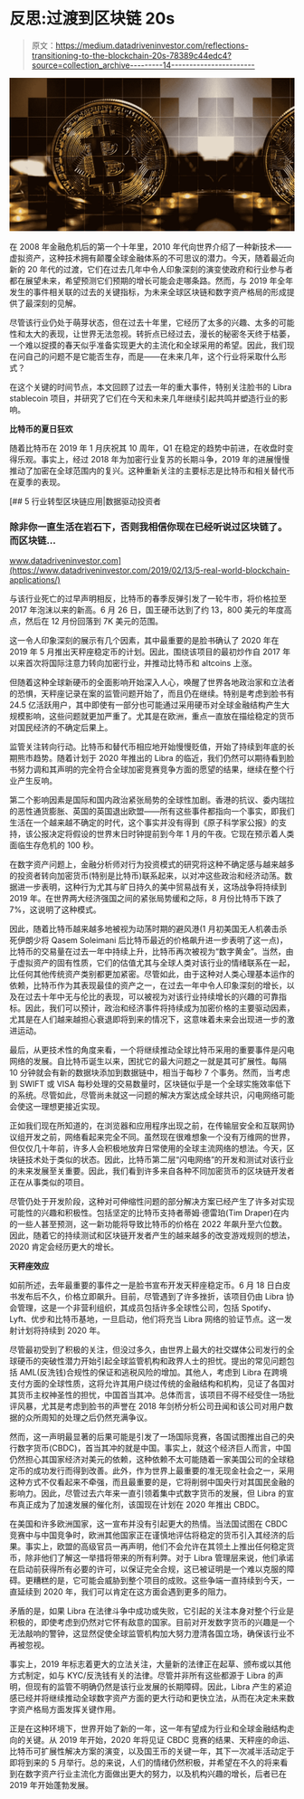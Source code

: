 # 反思:过渡到区块链 20s

> 原文：<https://medium.datadriveninvestor.com/reflections-transitioning-to-the-blockchain-20s-78389c44edc4?source=collection_archive---------14----------------------->

![](img/af26bd8629d97cdb24251fe627e9bed8.png)

在 2008 年金融危机后的第一个十年里，2010 年代向世界介绍了一种新技术——虚拟资产，这种技术拥有颠覆全球金融体系的不可思议的潜力。今天，随着最近向新的 20 年代的过渡，它们在过去几年中令人印象深刻的演变使政府和行业参与者都在展望未来，希望预测它们预期的增长可能会走哪条路。然而，与 2019 年全年发生的事件相关联的过去的关键指标，为未来全球区块链和数字资产格局的形成提供了最深刻的见解。

尽管该行业仍处于萌芽状态，但在过去十年里，它经历了太多的兴趣、太多的可能性和太大的表现，让世界无法忽视。转折点已经过去，漫长的秘密冬天终于枯萎，一个难以捉摸的春天似乎准备实现更大的主流化和全球采用的希望。因此，我们现在问自己的问题不是它能否生存，而是——在未来几年，这个行业将采取什么形式？

在这个关键的时间节点，本文回顾了过去一年的重大事件，特别关注脸书的 Libra stablecoin 项目，并研究了它们在今天和未来几年继续引起共鸣并塑造行业的影响。

**比特币的夏日狂欢**

随着比特币在 2019 年 1 月庆祝其 10 周年，Q1 在稳定的趋势中前进，在收盘时变得乐观。事实上，经过 2018 年为加密行业复苏的长期斗争，2019 年的进展慢慢推动了加密在全球范围内的复兴。这种重新关注的主要标志是比特币和相关替代币在夏季的表现。

[](https://www.datadriveninvestor.com/2019/02/13/5-real-world-blockchain-applications/) [## 5 行业转型区块链应用|数据驱动投资者

### 除非你一直生活在岩石下，否则我相信你现在已经听说过区块链了。而区块链…

www.datadriveninvestor.com](https://www.datadriveninvestor.com/2019/02/13/5-real-world-blockchain-applications/) 

与该行业死亡的过早声明相反，比特币的春季反弹引发了一轮牛市，将价格拉至 2017 年泡沫以来的新高。6 月 26 日，国王硬币达到了约 13，800 美元的年度高点，然后在 12 月份回落到 7K 美元的范围。

这一令人印象深刻的展示有几个因素，其中最重要的是脸书确认了 2020 年在 2019 年 5 月推出天秤座稳定币的计划。因此，围绕该项目的最初炒作自 2017 年以来首次将国际注意力转向加密行业，并推动比特币和 altcoins 上涨。

但随着这种全球新硬币的全面影响开始深入人心，唤醒了世界各地政治家和立法者的恐惧，天秤座记录在案的监管问题开始了，而且仍在继续。特别是考虑到脸书有 24.5 亿活跃用户，其中即使有一部分也可能通过采用硬币对全球金融结构产生大规模影响，这些问题就更加严重了。尤其是在欧洲，重点一直放在描绘稳定的货币对国民经济的不确定后果上。

监管关注转向行动。比特币和替代币相应地开始慢慢贬值，开始了持续到年底的长期熊市趋势。随着计划于 2020 年推出的 Libra 的临近，我们仍然可以期待看到脸书努力调和其声明的完全符合全球加密竞赛竞争方面的愿望的结果，继续在整个行业产生反响。

第二个影响因素是国际和国内政治紧张局势的全球性加剧。香港的抗议、委内瑞拉的恶性通货膨胀、英国的英国退出欧盟——所有这些事件都指向一个事实，即我们生活在一个越来越不确定的时代，这个事实并没有得到《原子科学家公报》的支持，该公报决定将假设的世界末日时钟提前到今年 1 月的午夜。它现在预示着人类面临生存危机的 100 秒。

在数字资产问题上，金融分析师对行为投资模式的研究将这种不确定感与越来越多的投资者转向加密货币(特别是比特币)联系起来，以对冲这些政治和经济动荡。数据进一步表明，这种行为尤其与旷日持久的美中贸易战有关，这场战争将持续到 2019 年。在世界两大经济强国之间的紧张局势缓和之际，8 月份比特币下跌了 7%，这说明了这种模式。

因此，随着比特币越来越多地被视为动荡时期的避风港(1 月初美国无人机袭击杀死伊朗少将 Qasem Soleimani 后比特币最近的价格飙升进一步表明了这一点)，比特币的交易量在过去一年中持续上升，比特币再次被视为“数字黄金”。当然，由于虚拟资产的固有性质，它们的估值尤其与全球人类对该行业的情绪联系在一起，比任何其他传统资产类别都更加紧密。尽管如此，由于这种对人类心理基本运作的依赖，比特币作为其表现最佳的资产之一，在过去一年中令人印象深刻的增长，以及在过去十年中无与伦比的表现，可以被视为对该行业持续增长的兴趣的可靠指标。因此，我们可以预计，政治和经济事件将持续成为加密价格的主要驱动因素，尤其是在人们越来越担心衰退即将到来的情况下，这意味着未来会出现进一步的激进运动。

最后，从更技术性的角度来看，一个将继续推动全球比特币采用的重要事件是闪电网络的发展。自比特币诞生以来，困扰它的最大问题之一就是其可扩展性。每隔 10 分钟就会有新的数据块添加到数据链中，相当于每秒 7 个事务。然而，当考虑到 SWIFT 或 VISA 每秒处理的交易数量时，区块链似乎是一个全球实施效率低下的系统。尽管如此，尽管尚未就这一问题的解决方案达成全球共识，闪电网络可能会使这一理想更接近实现。

正如我们现在所知道的，在浏览器和应用程序出现之前，在传输层安全和互联网协议组开发之前，网络看起来完全不同。虽然现在很难想象一个没有万维网的世界，但仅仅几十年前，许多人会积极地放弃日常使用的全球主流网络的想法。今天，区块链技术处于类似的状态。因此，比特币第二层“闪电网络”的开发和测试对该行业的未来发展至关重要。因此，我们看到许多来自各种不同加密货币的区块链开发者正在从事类似的项目。

尽管仍处于开发阶段，这种对可伸缩性问题的部分解决方案已经产生了许多对实现可能性的兴趣和积极性。包括坚定的比特币支持者蒂姆·德雷珀(Tim Draper)在内的一些人甚至预测，这一新功能将导致比特币的价格在 2022 年飙升至六位数。因此，随着它的持续测试和区块链开发者产生的越来越多的改变游戏规则的想法，2020 肯定会经历更大的增长。

**天秤座效应**

如前所述，去年最重要的事件之一是脸书宣布开发天秤座稳定币。6 月 18 日白皮书发布后不久，价格立即飙升。目前，尽管遇到了许多挫折，该项目仍由 Libra 协会管理，这是一个非营利组织，其成员包括许多全球性公司，包括 Spotify、Lyft、优步和比特币基地，一旦启动，他们将充当 Libra 网络的验证节点。这一发射计划将持续到 2020 年。

尽管最初受到了积极的关注，但没过多久，由世界上最大的社交媒体公司发行的全球硬币的突破性潜力开始引起全球监管机构和政界人士的担忧。提出的常见问题包括 AML(反洗钱)合规性的保证和逃税风险的增加。其他人，考虑到 Libra 在跨境支付方面的全球性质，这将允许其用户绕过传统的金融结构和机构，见证了各国对其货币主权神圣性的担忧，中国首当其冲。总体而言，该项目不得不经受住一场批评风暴，尤其是考虑到脸书的声誉在 2018 年剑桥分析公司丑闻和该公司对用户数据的众所周知的处理之后仍然充满争议。

然而，这一声明最显著的后果可能是引发了一场国际竞赛，各国试图推出自己的央行数字货币(CBDC)，首当其冲的就是中国。事实上，就这个经济巨人而言，中国仍然担心其国家经济对美元的依赖，这种依赖不太可能随着一家美国公司的全球稳定币的成功发行而得到改善。此外，作为世界上最重要的准无现金社会之一，采用这种方式不仅看起来不牵强，而且最重要的是，它将削弱中国央行对其国民金融的影响力。因此，尽管过去六年来一直引领着集中式数字货币的发展，但 Libra 的宣布真正成为了加速发展的催化剂，该国现在计划在 2020 年推出 CBDC。

在美国和许多欧洲国家，这一宣布并没有引起更大的热情。当法国试图在 CBDC 竞赛中与中国竞争时，欧洲其他国家正在谨慎地评估将稳定的货币引入其经济的后果。事实上，欧盟的高级官员一再声明，他们不会允许在其领土上推出任何稳定货币，除非他们了解这一举措将带来的所有利弊。对于 Libra 管理层来说，他们承诺在启动前获得所有必要的许可，以保证完全合规，这已被证明是一个难以克服的障碍。更糟糕的是，它可能会威胁到整个项目的成败。这些争端一直持续到今天，一直延续到 2020 年，我们可以肯定在这方面会遇到更多的阻力。

矛盾的是，如果 Libra 在法律斗争中成功或失败，它引起的关注本身对整个行业是积极的，即使考虑到仍然对它怀有敌意的国家。目前对开发数字货币的兴趣是一个无法敲响的警钟，这显然促使全球监管机构加大努力澄清各国立场，确保该行业不再被忽视。

事实上，2019 年标志着更大的立法关注，大量新的法律正在起草、颁布或以其他方式制定，如与 KYC/反洗钱有关的法律。尽管并非所有这些都源于 Libra 的声明，但现有的监管不明确仍然是该行业发展的长期障碍。因此，Libra 产生的紧迫感已经并将继续推动全球数字资产方面的更大行动和更快立法，从而在决定未来数字资产格局方面发挥关键作用。

正是在这种环境下，世界开始了新的一年，这一年有望成为行业和全球金融结构走向的关键。从 2019 年开始，2020 年将见证 CBDC 竞赛的结果、天秤座的命运、比特币可扩展性解决方案的演变，以及国王币的关键一年，其下一次减半活动定于即将到来的 5 月举行。总的来说，人们的情绪仍然积极，并希望在不久的将来看到在数字资产行业主流化方面做出更大的努力，以及机构兴趣的增长，后者已在 2019 年开始蓬勃发展。